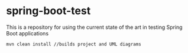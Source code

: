 # spring-boot-test
This is a repository for using the current state of the art in testing Spring Boot applications
````
mvn clean install //builds project and UML diagrams
````

